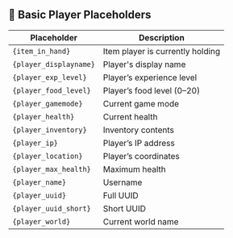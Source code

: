 ## 🧍 Basic Player Placeholders

| Placeholder                 | Description                         |
|----------------------------|-------------------------------------|
| `{item_in_hand}`           | Item player is currently holding    |
| `{player_displayname}`     | Player's display name               |
| `{player_exp_level}`       | Player’s experience level           |
| `{player_food_level}`      | Player’s food level (0–20)          |
| `{player_gamemode}`        | Current game mode                   |
| `{player_health}`          | Current health                      |
| `{player_inventory}`       | Inventory contents                  |
| `{player_ip}`              | Player’s IP address                 |
| `{player_location}`        | Player’s coordinates                |
| `{player_max_health}`      | Maximum health                      |
| `{player_name}`            | Username                            |
| `{player_uuid}`            | Full UUID                           |
| `{player_uuid_short}`      | Short UUID                          |
| `{player_world}`           | Current world name                  |
